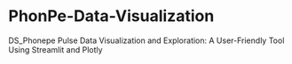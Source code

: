 # PhonPe-Data-Visualization
DS_Phonepe Pulse Data Visualization and Exploration: A User-Friendly Tool Using Streamlit and Plotly

